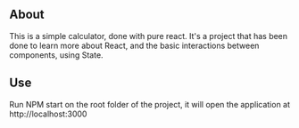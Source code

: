 ## About

This is a simple calculator, done with pure react. It's a project that has been done to learn more about React, and the basic interactions between components, using State.

## Use

Run NPM start on the root folder of the project, it will open the application at http://localhost:3000

